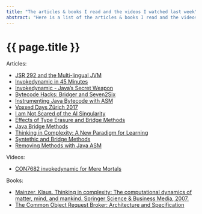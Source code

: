 ```yaml
---
title: "The articles & books I read and the videos I watched last week"
abstract: "Here is a list of the articles & books I read and the videos I watched last week."
---
```


# {{ page.title }}

Articles:

- [JSR 292 and the Multi-lingual JVM](https://www.infoq.com/articles/invokedynamic)
- [Invokedynamic in 45 Minutes](https://www.slideshare.net/CharlesNutter/invokedynamic-in-45-minutes)
- [Invokedynamic - Java’s Secret Weapon](https://www.infoq.com/articles/Invokedynamic-Javas-secret-weapon)
- [Bytecode Hacks: Bridger and Seven2Six](http://word-bits.flurg.com/presentations/bytecode-hacks/index.html#/)
- [Instrumenting Java Bytecode with ASM](http://web.cs.ucla.edu/~msb/cs239-tutorial/)
- [Voxxed Days Zürich 2017](http://llbit.se/?p=3067)
- [I am Not Scared of the AI Singularity](http://llbit.se/?p=3020)
- [Effects of Type Erasure and Bridge Methods](https://docs.oracle.com/javase/tutorial/java/generics/bridgeMethods.html)
- [Java Bridge Methods](https://apasca.blogspot.co.id/2012/02/java-bridge-methods.html)
- [Thinking in Complexity: A New Paradigm for Learning](https://www.google.com/url?sa=t&rct=j&q=&esrc=s&source=web&cd=4&sqi=2&ved=0ahUKEwjl5J3B5fDTAhVDNJQKHQdMDIYQFgg4MAM&url=http%3A%2F%2Fejournals.library.ualberta.ca%2Findex.php%2Fcomplicity%2Farticle%2Fdownload%2F8801%2F7121&usg=AFQjCNHPYURKcTUVGWNaHQgekLx1v0wwRw&sig2=Lp3cCbscQamnA4CjXyxSqw&cad=rjt)
- [Syntethic and Bridge Methods](https://dzone.com/articles/syntethic-and-bridge-methods)
- [Removing Methods with Java ASM](http://stackoverflow.com/questions/41968996/removing-methods-with-java-asm)
  
Videos:

- [CON7682 invokedynamic for Mere Mortals](https://www.youtube.com/watch?v=gIffIZnmYBM)
  
Books:

- [Mainzer, Klaus. Thinking in complexity: The computational dynamics of matter, mind, and mankind. Springer Science & Business Media, 2007.](https://books.google.com/books?hl=en&lr=&id=VWgDkNdX9AgC&oi=fnd&pg=PA1&dq=thinking+in+complexity+the+computational&ots=i_UvMNnKhr&sig=gC83fM0cGWSxpLin7eJvhigPkkg#v=onepage&q=thinking%20in%20complexity%20the%20computational&f=false)
- [The Common Object Request Broker: Architecture and Specification](https://www.google.com/url?sa=t&rct=j&q=&esrc=s&source=web&cd=15&ved=0ahUKEwiUtKro5PDTAhXFNJQKHdT8BTcQFghqMA4&url=http%3A%2F%2Fwww.seas.harvard.edu%2Fcourses%2Fcs254r%2F2000%2Fcorba-99-10-07.pdf.gz&usg=AFQjCNHU2O6SNlafVWkNQ7HJYx3OEJl-Iw&sig2=kl9qm0TnoIkLsPkik7IOIA&cad=rjt)
